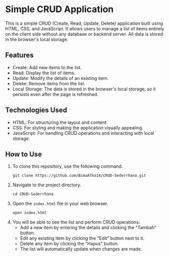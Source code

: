 <!DOCTYPE html>
<html lang="en">
  <head>
    <meta charset="UTF-8" />
    <meta name="viewport" content="width=device-width, initial-scale=1.0" />
  </head>
  <body>
    <h1>Simple CRUD Application</h1>
    <p>
      This is a simple CRUD (Create, Read, Update, Delete) application built
      using HTML, CSS, and JavaScript. It allows users to manage a list of items
      entirely on the client side without any database or backend server. All
      data is stored in the browser's local storage.
    </p>
    <h2>Features</h2>
    <ul>
      <li>Create: Add new items to the list.</li>
      <li>Read: Display the list of items.</li>
      <li>Update: Modify the details of an existing item.</li>
      <li>Delete: Remove items from the list.</li>
      <li>
        Local Storage: The data is stored in the browser's local storage, so it
        persists even after the page is refreshed.
      </li>
    </ul>
    <h2>Technologies Used</h2>
    <ul>
      <li>HTML: For structuring the layout and content.</li>
      <li>CSS: For styling and making the application visually appealing.</li>
      <li>
        JavaScript: For handling CRUD operations and interacting with local
        storage.
      </li>
    </ul>
    <h2>How to Use</h2>
    <ol>
      <li>
        To clone this repository, use the following command.
        <br>
        <pre><code>git clone https://github.com/BimaAfka14/CRUD-Sederrhana.git</code></pre>
      </li>
      <li>
        Navigate to the project directory.
        <pre><code>cd CRUD-Sederrhana</code></pre>
      </li>
      <li>
        Open the <code>index.html</code> file in your web browser.
        <pre><code>open index.html</code></pre>
      </li>
      <li>
        You will be able to see the list and perform CRUD operations:
        <ul>
          <li>Add a new item by entering the details and clicking the "Tambah" button.</li>
          <li>Edit any existing item by clicking the "Edit" button next to it.</li>
          <li>Delete any item by clicking the "Hapus" button.</li>
          <li>The list will automatically update when changes are made.</li>
        </ul>
      </li>
    </ol>
  </body>
</html>
